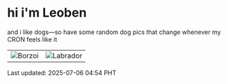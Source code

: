 # hi i'm Leoben

and i like dogs—so have some random dog pics that change whenever my CRON feels like it

|  |  |
|--------|----------|
| ![Borzoi](https://random-dog-vercel.vercel.app/api/random-borzoi?v=1751748894) | ![Labrador](https://random-dog-vercel.vercel.app/api/random-labrador?v=1751748894) |

Last updated: 2025-07-06 04:54 PHT

